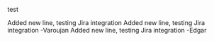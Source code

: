 test

Added new line, testing Jira integration
Added new line, testing Jira integration -Varoujan
Added new line, testing Jira integration -Edgar
